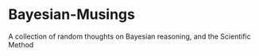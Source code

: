 # Bayesian-Musings
A collection of random thoughts on Bayesian reasoning, and the Scientific Method
